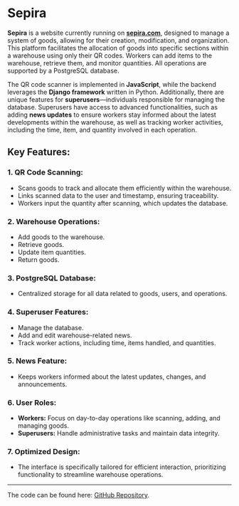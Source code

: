 # Sepira

**Sepira** is a website currently running on **[sepira.com](https://sepira.com)**, designed to manage a system of goods, allowing for their creation, modification, and organization. This platform facilitates the allocation of goods into specific sections within a warehouse using only their QR codes. Workers can add items to the warehouse, retrieve them, and monitor quantities. All operations are supported by a PostgreSQL database.

The QR code scanner is implemented in **JavaScript**, while the backend leverages the **Django framework** written in Python. Additionally, there are unique features for **superusers**—individuals responsible for managing the database. Superusers have access to advanced functionalities, such as adding **news updates** to ensure workers stay informed about the latest developments within the warehouse, as well as tracking worker activities, including the time, item, and quantity involved in each operation.

## Key Features:

### 1. QR Code Scanning:
- Scans goods to track and allocate them efficiently within the warehouse.
- Links scanned data to the user and timestamp, ensuring traceability.
- Workers input the quantity after scanning, which updates the database.

### 2. Warehouse Operations:
- Add goods to the warehouse.
- Retrieve goods.
- Update item quantities.
- Return goods.

### 3. PostgreSQL Database:
- Centralized storage for all data related to goods, users, and operations.

### 4. Superuser Features:
- Manage the database.
- Add and edit warehouse-related news.
- Track worker actions, including time, items handled, and quantities.

### 5. News Feature:
- Keeps workers informed about the latest updates, changes, and announcements.

### 6. User Roles:
- **Workers:** Focus on day-to-day operations like scanning, adding, and managing goods.
- **Superusers:** Handle administrative tasks and maintain data integrity.

### 7. Optimized Design:
- The interface is specifically tailored for efficient interaction, prioritizing functionality to streamline warehouse operations.

---

The code can be found here: [GitHub Repository](https://github.com/BaranovTim/Sepira).
